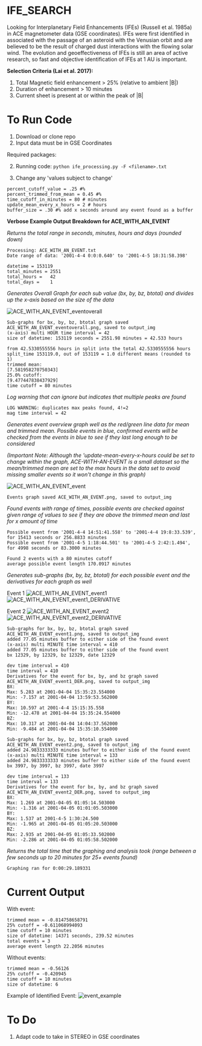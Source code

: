 # IFE_SEARCH

Looking for Interplanetary Field Enhancements (IFEs) (Russell et al. 1985a) in ACE magnetometer data (GSE coordinates). IFEs were first identified in associated with the passage of an asteroid with the Venusian orbit and are believed to be the result of charged dust interactions with the flowing solar wind. The evolution and geoeffectiveness of IFEs is still an area of active research, so fast and objective identification of IFEs at 1 AU is important.


__Selection Criteria (Lai et al. 2017):__
1. Total Magnetic field enhancement > 25% (relative to ambient |B|)
2. Duration of enhancement > 10 minutes
3. Current sheet is present at or within the peak of |B|

# To Run Code
1. Download or clone repo
2. Input data must be in GSE Coordinates

Required packages:

2. Running code:
```python ife_processing.py -F <filename>.txt```

3. Change any 'values subject to change'
```
percent_cutoff_value = .25 #%
percent_trimmed_from_mean = 0.45 #%
time_cutoff_in_minutes = 80 # minutes
update_mean_every_x_hours = 2 # hours
buffer_size = .30 #% add x seconds around any event found as a buffer
```

**Verbose Example Output Breakdown for ACE_WITH_AN_EVENT**

_Returns the total range in seconds, minutes, hours and days (rounded down)_
```
Processing: ACE_WITH_AN_EVENT.txt
Date range of data: '2001-4-4 0:0:0.640' to '2001-4-5 18:31:58.398'

datetime = 153119
total_minutes = 2551
total_hours =   42
total_days =    1
```
_Generates Overall Graph for each sub value (bx, by, bz, btotal) and divides up the x-axis based on the size of the data_

![ACE_WITH_AN_EVENT_eventoverall](output_img/ACE_WITH_AN_EVENT/ACE_WITH_AN_EVENT_eventoverall.png)
```
Sub-graphs for bx, by, bz, btotal graph saved ACE_WITH_AN_EVENT_eventoverall.png, saved to output_img
(x-axis) multi HOUR time interval = 42
size of datetime: 153119 seconds = 2551.98 minutes = 42.533 hours

from 42.5330555556 hours in split into the total 42.5330555556 hours
split_time 153119.0, out of 153119 = 1.0 different means (rounded to 1)
trimmed mean:
[7.581958270750343]
25.0% cutoff:
[9.477447838437929]
time cutoff = 80 minutes
```
_Log warning that can ignore but indicates that multiple peaks are found_
```
LOG WARNING: duplicates max peaks found, 4!=2
mag time interval = 42
```
_Generates event overview graph well as the red/green line data for mean and trimmed mean. Possible events in blue, confirmed events will be checked from the events in blue to see if they last long enough to be considered_

_(Important Note: Although the 'update-mean-every-x-hours could be set to change within the graph, ACE-WITH-AN-EVENT is a small dataset so the mean/trimmed mean are set to the max hours in the data set to avoid missing smaller events so it won't change in this graph)_

![ACE_WITH_AN_EVENT_event](output_img/ACE_WITH_AN_EVENT/ACE_WITH_AN_EVENT.png)
```
Events graph saved ACE_WITH_AN_EVENT.png, saved to output_img
```
_Found events with range of times, possible events are checked against given range of values to see if they are above the trimmed mean and last for x amount of time_
```
Possible event from '2001-4-4 14:51:41.558' to '2001-4-4 19:8:33.539', for 15413 seconds or 256.8833 minutes
Possible event from '2001-4-5 1:18:44.501' to '2001-4-5 2:42:1.494', for 4998 seconds or 83.3000 minutes

Found 2 events with a 80 minutes cutoff
average possible event length 170.0917 minutes
```
_Generates sub-graphs (bx, by, bz, btotal) for each possible event and the derivatives for each graph as well_

Event 1
![ACE_WITH_AN_EVENT_event1](output_img/ACE_WITH_AN_EVENT/ACE_WITH_AN_EVENT_event1.png)
![ACE_WITH_AN_EVENT_event1_DERIVATIVE](output_img/ACE_WITH_AN_EVENT/ACE_WITH_AN_EVENT_event1_DERIVATIVE.png)

Event 2
![ACE_WITH_AN_EVENT_event2](output_img/ACE_WITH_AN_EVENT/ACE_WITH_AN_EVENT_event2.png)
![ACE_WITH_AN_EVENT_event2_DERIVATIVE](output_img/ACE_WITH_AN_EVENT/ACE_WITH_AN_EVENT_event2_DERIVATIVE.png)

```
Sub-graphs for bx, by, bz, btotal graph saved ACE_WITH_AN_EVENT_event1.png, saved to output_img
added 77.05 minutes buffer to either side of the found event
(x-axis) multi MINUTE time interval = 410
added 77.05 minutes buffer to either side of the found event
bx 12329, by 12329, bz 12329, date 12329

dev time interval = 410
time interval = 410
Derivatives for the event for bx, by, and bz graph saved ACE_WITH_AN_EVENT_event1_DER.png, saved to output_img
BX:
Max: 5.283 at 2001-04-04 15:35:23.554000
Min: -7.157 at 2001-04-04 13:59:53.562000
BY:
Max: 10.597 at 2001-4-4 15:15:35.558
Min: -12.478 at 2001-04-04 15:35:24.554000
BZ:
Max: 10.317 at 2001-04-04 14:04:37.562000
Min: -9.484 at 2001-04-04 15:35:10.554000

Sub-graphs for bx, by, bz, btotal graph saved ACE_WITH_AN_EVENT_event2.png, saved to output_img
added 24.9833333333 minutes buffer to either side of the found event
(x-axis) multi MINUTE time interval = 133
added 24.9833333333 minutes buffer to either side of the found event
bx 3997, by 3997, bz 3997, date 3997

dev time interval = 133
time interval = 133
Derivatives for the event for bx, by, and bz graph saved ACE_WITH_AN_EVENT_event2_DER.png, saved to output_img
BX:
Max: 1.269 at 2001-04-05 01:05:14.503000
Min: -1.316 at 2001-04-05 01:01:05.503000
BY:
Max: 1.537 at 2001-4-5 1:30:24.500
Min: -1.965 at 2001-04-05 01:05:20.503000
BZ:
Max: 2.935 at 2001-04-05 01:05:33.502000
Min: -2.286 at 2001-04-05 01:05:58.502000
```
_Returns the total time that the graphing and analysis took (range between a few seconds up to 20 minutes for 25+ events found)_
```
Graphing ran for 0:00:29.189331
```
# Current Output

With event:
```
trimmed mean = -0.814758658791
25% cutoff = -0.611068994093
time cutoff = 10 minutes
size of datetime: 14371 seconds, 239.52 minutes
total events = 3
average event length 22.2056 minutes
```
Without events:
```
trimmed mean = -0.56126
25% cutoff = -0.420945
time cutoff = 10 minutes
size of datetime: 6
```

Example of Identified Event:
![event_example](https://github.com/unaschneck/IFE_SEARCH/blob/master/example_event.png)

# To Do

1. Adapt code to take in STEREO in GSE coordinates
